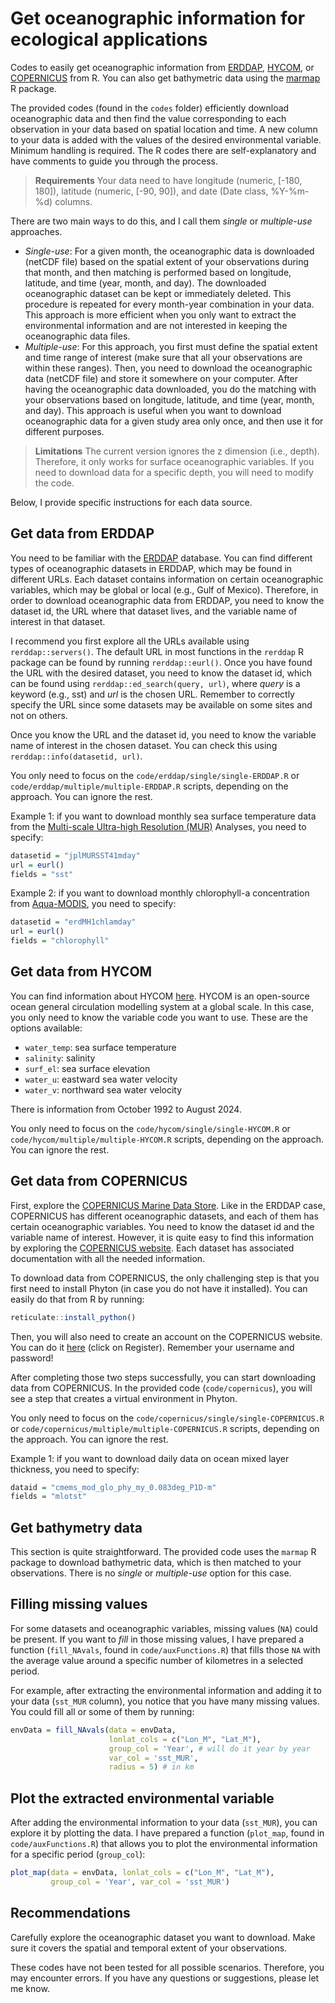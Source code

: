# Get oceanographic information for ecological applications

Codes to easily get oceanographic information from [ERDDAP](https://www.ncei.noaa.gov/erddap/index.html), [HYCOM](https://www.hycom.org/), or [COPERNICUS](https://data.marine.copernicus.eu/products) from R. You can also get bathymetric data using the [marmap](https://cran.r-project.org/web/packages/marmap/index.html) R package.

The provided codes (found in the `codes` folder) efficiently download oceanographic data and then find the value corresponding to each observation in your data based on spatial location and time. A new column to your data is added with the values of the desired environmental variable. Minimum handling is required. The R codes there are self-explanatory and have comments to guide you through the process.

> **Requirements** Your data need to have longitude (numeric, [-180, 180]), latitude (numeric, [-90, 90]), and date (Date class, %Y-%m-%d) columns.

There are two main ways to do this, and I call them *single* or *multiple-use* approaches.

-   *Single-use*: For a given month, the oceanographic data is downloaded (netCDF file) based on the spatial extent of your observations during that month, and then matching is performed based on longitude, latitude, and time (year, month, and day). The downloaded oceanographic dataset can be kept or immediately deleted. This procedure is repeated for every month-year combination in your data. This approach is more efficient when you only want to extract the environmental information and are not interested in keeping the oceanographic data files.
-   *Multiple-use*: For this approach, you first must define the spatial extent and time range of interest (make sure that all your observations are within these ranges). Then, you need to download the oceanographic data (netCDF file) and store it somewhere on your computer. After having the oceanographic data downloaded, you do the matching with your observations based on longitude, latitude, and time (year, month, and day). This approach is useful when you want to download oceanographic data for a given study area only once, and then use it for different purposes.

> **Limitations** The current version ignores the z dimension (i.e., depth). Therefore, it only works for surface oceanographic variables. If you need to download data for a specific depth, you will need to modify the code.

Below, I provide specific instructions for each data source.

## Get data from ERDDAP

You need to be familiar with the [ERDDAP](https://www.ncei.noaa.gov/erddap/index.html) database. You can find different types of oceanographic datasets in ERDDAP, which may be found in different URLs. Each dataset contains information on certain oceanographic variables, which may be global or local (e.g., Gulf of Mexico). Therefore, in order to download oceanographic data from ERDDAP, you need to know the dataset id, the URL where that dataset lives, and the variable name of interest in that dataset.

I recommend you first explore all the URLs available using `rerddap::servers()`. The default URL in most functions in the `rerddap` R package can be found by running `rerddap::eurl()`. Once you have found the URL with the desired dataset, you need to know the dataset id, which can be found using `rerddap::ed_search(query, url)`, where *query* is a keyword (e.g., sst) and *url* is the chosen URL. Remember to correctly specify the URL since some datasets may be available on some sites and not on others.

Once you know the URL and the dataset id, you need to know the variable name of interest in the chosen dataset. You can check this using `rerddap::info(datasetid, url)`.

You only need to focus on the `code/erddap/single/single-ERDDAP.R` or `code/erddap/multiple/multiple-ERDDAP.R` scripts, depending on the approach. You can ignore the rest.

Example 1: if you want to download monthly sea surface temperature data from the [Multi-scale Ultra-high Resolution (MUR)](https://podaac.jpl.nasa.gov/MEaSUREs-MUR) Analyses, you need to specify:

``` r
datasetid = "jplMURSST41mday"
url = eurl()
fields = "sst"
```

Example 2: if you want to download monthly chlorophyll-a concentration from [Aqua-MODIS](https://modis.gsfc.nasa.gov/data/dataprod/chlor_a.php), you need to specify:

``` r
datasetid = "erdMH1chlamday"
url = eurl()
fields = "chlorophyll"
```

## Get data from HYCOM

You can find information about HYCOM [here](https://www.hycom.org/). HYCOM is an open-source ocean general circulation modelling system at a global scale. In this case, you only need to know the variable code you want to use. These are the options available:

-   `water_temp`: sea surface temperature
-   `salinity`: salinity
-   `surf_el`: sea surface elevation
-   `water_u`: eastward sea water velocity
-   `water_v`: northward sea water velocity

There is information from October 1992 to August 2024.

You only need to focus on the `code/hycom/single/single-HYCOM.R` or `code/hycom/multiple/multiple-HYCOM.R` scripts, depending on the approach. You can ignore the rest.

## Get data from COPERNICUS

First, explore the [COPERNICUS Marine Data Store](https://data.marine.copernicus.eu/products). Like in the ERDDAP case, COPERNICUS has different oceanographic datasets, and each of them has certain oceanographic variables. You need to know the dataset id and the variable name of interest. However, it is quite easy to find this information by exploring the [COPERNICUS website](https://data.marine.copernicus.eu/products). Each dataset has associated documentation with all the needed information.

To download data from COPERNICUS, the only challenging step is that you first need to install Phyton (in case you do not have it installed). You can easily do that from R by running:

``` r
reticulate::install_python()
```

Then, you will also need to create an account on the COPERNICUS website. You can do it [here](https://marine.copernicus.eu/) (click on Register). Remember your username and password!

After completing those two steps successfully, you can start downloading data from COPERNICUS. In the provided code (`code/copernicus`), you will see a step that creates a virtual environment in Phyton.

You only need to focus on the `code/copernicus/single/single-COPERNICUS.R` or `code/copernicus/multiple/multiple-COPERNICUS.R` scripts, depending on the approach. You can ignore the rest.

Example 1: if you want to download daily data on ocean mixed layer thickness, you need to specify:

``` r
dataid = "cmems_mod_glo_phy_my_0.083deg_P1D-m"
fields = "mlotst"
```

## Get bathymetry data

This section is quite straightforward. The provided code uses the `marmap` R package to download bathymetric data, which is then matched to your observations. There is no *single* or *multiple-use* option for this case.

## Filling missing values

For some datasets and oceanographic variables, missing values (`NA`) could be present. If you want to *fill* in those missing values, I have prepared a function (`fill_NAvals`, found in `code/auxFunctions.R`) that fills those `NA` with the average value around a specific number of kilometres in a selected period.

For example, after extracting the environmental information and adding it to your data (`sst_MUR` column), you notice that you have many missing values. You could fill all or some of them by running:

``` r
envData = fill_NAvals(data = envData, 
                      lonlat_cols = c("Lon_M", "Lat_M"),
                      group_col = 'Year', # will do it year by year
                      var_col = 'sst_MUR', 
                      radius = 5) # in km
```

## Plot the extracted environmental variable

After adding the environmental information to your data (`sst_MUR`), you can explore it by plotting the data. I have prepared a function (`plot_map`, found in `code/auxFunctions.R`) that allows you to plot the environmental information for a specific period (`group_col`):

``` r
plot_map(data = envData, lonlat_cols = c("Lon_M", "Lat_M"), 
         group_col = 'Year', var_col = 'sst_MUR')
```

## Recommendations

Carefully explore the oceanographic dataset you want to download. Make sure it covers the spatial and temporal extent of your observations.

These codes have not been tested for all possible scenarios. Therefore, you may encounter errors. If you have any questions or suggestions, please let me know.
